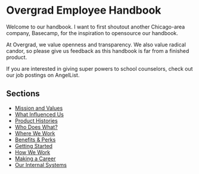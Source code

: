 # Overgrad Employee Handbook

Welcome to our handbook. I want to first shoutout another Chicago-area company, Basecamp, for the inspiration to opensource our handbook.

At Overgrad, we value openness and transparency. We also value radical candor, so please give us feedback as this handbook is far from a finished product.

If you are interested in giving super powers to school counselors, check out our job postings on AngelList.

## Sections
* [Mission and Values](https://github.com/basecamp/handbook/blob/master/basecamp-is-you.md)
* [What Influenced Us](https://github.com/basecamp/handbook/blob/master/what-influenced-us.md)
* [Product Histories](https://github.com/basecamp/handbook/blob/master/product-histories.md)
* [Who Does What?](https://github.com/basecamp/handbook/blob/master/orgchart.md)
* [Where We Work](https://github.com/basecamp/handbook/blob/master/where-we-work.md)
* [Benefits & Perks](https://github.com/basecamp/handbook/blob/master/benefits-and-perks.md)
* [Getting Started](https://github.com/basecamp/handbook/blob/master/getting-started.md)
* [How We Work](https://github.com/basecamp/handbook/blob/master/how-we-work.md)
* [Making a Career](https://github.com/basecamp/handbook/blob/master/making-a-career.md)
* [Our Internal Systems](https://github.com/basecamp/handbook/blob/master/our-internal-systems.md)

